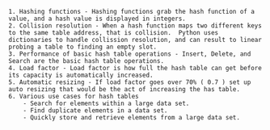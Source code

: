     1. Hashing functions - Hashing functions grab the hash function of a value, and a hash value is displayed in integers.
    2. Collision resolution - When a hash function maps two different keys to the same table address, that is collision.  Python uses dictionaries to handle collission resolution, and can result to linear probing a table to finding an empty slot.
    3. Performance of basic hash table operations - Insert, Delete, and Search are the basic hash table operations.
    4. Load factor - Load factor is how full the hash table can get before its capacity is automatically increased.
    5. Automatic resizing - If load factor goes over 70% ( 0.7 ) set up auto resizing that would be the act of increasing the has table.
    6. Various use cases for hash tables
        - Search for elements within a large data set.
        - Find duplicate elements in a data set.
        - Quickly store and retrieve elements from a large data set.
